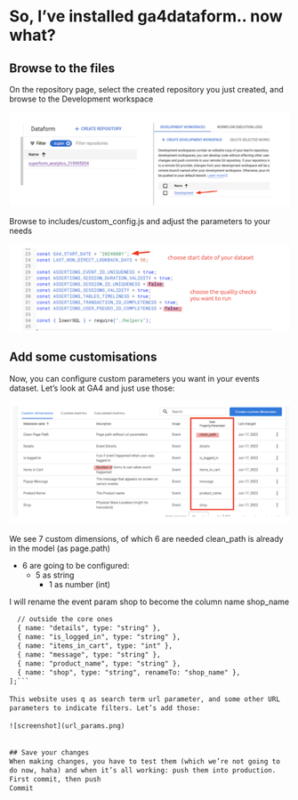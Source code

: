 # So, I’ve installed ga4dataform.. now what?
## Browse to the files
On the repository page, select the created repository you just created, and browse to the Development workspace

![screenshot](Browse_files.png)

Browse to includes/custom_config.js and adjust the parameters to your needs

![screenshot](custom_config.png)

## Add some customisations
Now, you can configure custom parameters you want in your events dataset. Let’s look at GA4 and just use those:

![screenshot](custom_params.png)


We see 7 custom dimensions, of which 6 are needed
clean_path is already in the model (as page.path)
- 6 are going to be configured:
  - 5 as string
    - 1 as number (int)

I will rename the event param shop to become the column name shop_name

```const CUSTOM_PARAMS_ARRAY = [
  // outside the core ones
  { name: "details", type: "string" },
  { name: "is_logged_in", type: "string" },
  { name: "items_in_cart", type: "int" },
  { name: "message", type: "string" },
  { name: "product_name", type: "string" },
  { name: "shop", type: "string", renameTo: "shop_name" },
];``` 

This website uses q as search term url parameter, and some other URL parameters to indicate filters. Let’s add those:

![screenshot](url_params.png)


## Save your changes
When making changes, you have to test them (which we’re not going to do now, haha) and when it’s all working: push them into production.
First commit, then push
Commit
